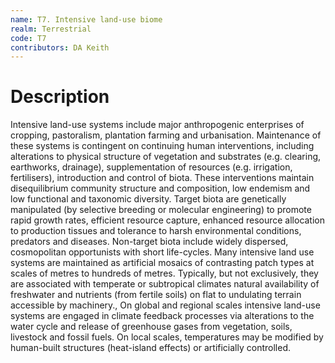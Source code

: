 ```yaml
---
name: T7. Intensive land-use biome
realm: Terrestrial
code: T7
contributors: DA Keith
---
```


# Description
 Intensive land-use systems include major anthropogenic enterprises of cropping, pastoralism, plantation farming and urbanisation. Maintenance of these systems is contingent on continuing human interventions, including alterations to physical structure of vegetation and substrates (e.g. clearing, earthworks, drainage), supplementation of resources (e.g. irrigation, fertilisers), introduction and control of biota. These interventions maintain disequilibrium community structure and composition, low endemism and low functional and taxonomic diversity. Target biota are genetically manipulated (by selective breeding or molecular engineering) to promote rapid growth rates, efficient resource capture, enhanced resource allocation to production tissues and tolerance to harsh environmental conditions, predators and diseases. Non-target biota include widely dispersed, cosmopolitan opportunists with short life-cycles. Many intensive land use systems are maintained as artificial mosaics of contrasting patch types at scales of metres to hundreds of metres. Typically, but not exclusively, they are associated with temperate or subtropical climates  natural availability of freshwater  and nutrients (from fertile soils) on flat to undulating terrain accessible by machinery.,  On global and regional scales intensive land-use systems are engaged in climate feedback processes via alterations to the water cycle and release of greenhouse gases from vegetation,  soils, livestock and fossil fuels. On local scales, temperatures may be modified by human-built structures (heat-island effects) or artificially controlled. 

